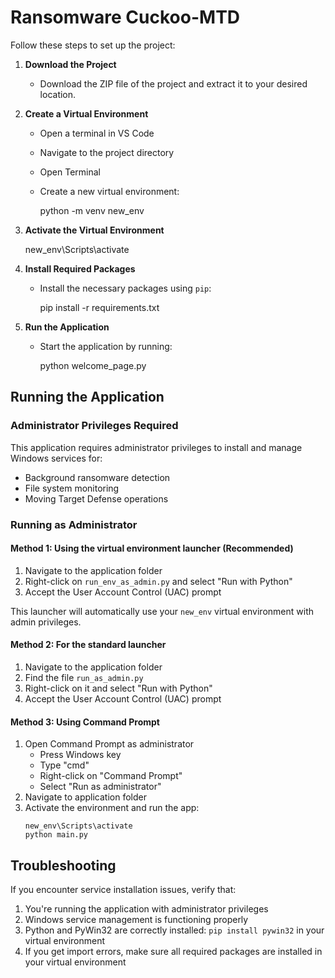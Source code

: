 # Ransomware Cuckoo-MTD

Follow these steps to set up the project:

1. **Download the Project**

   - Download the ZIP file of the project and extract it to your desired location.

2. **Create a Virtual Environment**
   - Open a terminal in VS Code

   - Navigate to the project directory

   - Open Terminal

   - Create a new virtual environment:

     python -m venv new_env


3. **Activate the Virtual Environment**

     new_env\Scripts\activate

4. **Install Required Packages**

   - Install the necessary packages using `pip`:

     pip install -r requirements.txt


5. **Run the Application**

   - Start the application by running:

     python welcome_page.py

## Running the Application

### Administrator Privileges Required

This application requires administrator privileges to install and manage Windows services for:
- Background ransomware detection
- File system monitoring
- Moving Target Defense operations

### Running as Administrator

#### Method 1: Using the virtual environment launcher (Recommended)
1. Navigate to the application folder
2. Right-click on `run_env_as_admin.py` and select "Run with Python"
3. Accept the User Account Control (UAC) prompt

This launcher will automatically use your `new_env` virtual environment with admin privileges.

#### Method 2: For the standard launcher
1. Navigate to the application folder
2. Find the file `run_as_admin.py`
3. Right-click on it and select "Run with Python"
4. Accept the User Account Control (UAC) prompt

#### Method 3: Using Command Prompt
1. Open Command Prompt as administrator
   - Press Windows key
   - Type "cmd"
   - Right-click on "Command Prompt"
   - Select "Run as administrator"
2. Navigate to application folder
3. Activate the environment and run the app:
   ```
   new_env\Scripts\activate
   python main.py
   ```

## Troubleshooting

If you encounter service installation issues, verify that:
1. You're running the application with administrator privileges
2. Windows service management is functioning properly
3. Python and PyWin32 are correctly installed: `pip install pywin32` in your virtual environment
4. If you get import errors, make sure all required packages are installed in your virtual environment
